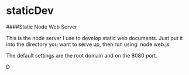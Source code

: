 staticDev
=========

####Static Node Web Server

This is the node server I use to develop static web documents. 
Just put it into the directory you want to serve up, then run using: 
    node web.js
    
The default settings are the root domain and on the 8080 port.

D
